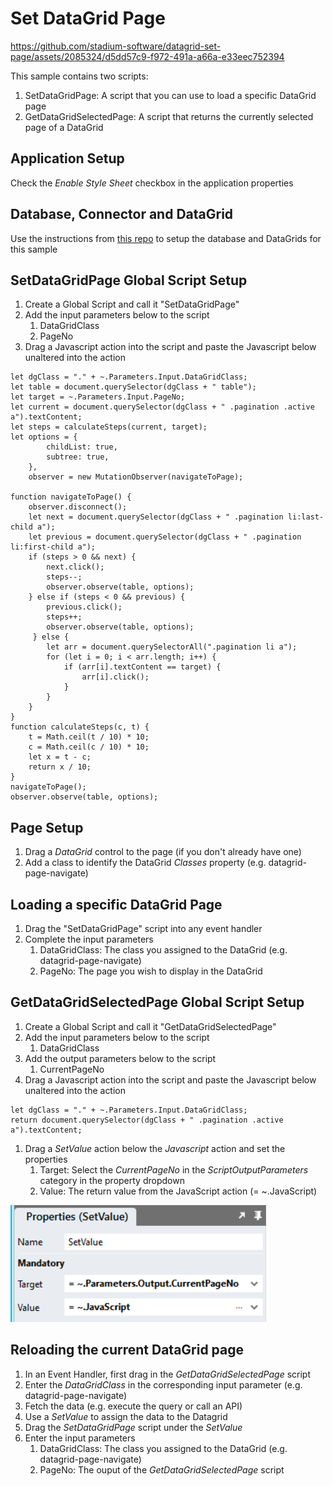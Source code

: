 # Set DataGrid Page

https://github.com/stadium-software/datagrid-set-page/assets/2085324/d5dd57c9-f972-491a-a66a-e33eec752394

This sample contains two scripts: 

1. SetDataGridPage: A script that you can use to load a specific DataGrid page
2. GetDataGridSelectedPage: A script that returns the currently selected page of a DataGrid

## Application Setup
Check the *Enable Style Sheet* checkbox in the application properties

## Database, Connector and DataGrid

Use the instructions from [this repo](https://github.com/stadium-software/samples-database) to setup the database and DataGrids for this sample

## SetDataGridPage Global Script Setup

1. Create a Global Script and call it "SetDataGridPage"
2. Add the input parameters below to the script
   1. DataGridClass
   2. PageNo
3. Drag a Javascript action into the script and paste the Javascript below unaltered into the action
```
let dgClass = "." + ~.Parameters.Input.DataGridClass;
let table = document.querySelector(dgClass + " table");
let target = ~.Parameters.Input.PageNo;
let current = document.querySelector(dgClass + " .pagination .active a").textContent;
let steps = calculateSteps(current, target);
let options = {
        childList: true,
        subtree: true,
    },
    observer = new MutationObserver(navigateToPage);

function navigateToPage() {
    observer.disconnect();
    let next = document.querySelector(dgClass + " .pagination li:last-child a");
    let previous = document.querySelector(dgClass + " .pagination li:first-child a");
    if (steps > 0 && next) {
        next.click();
        steps--;
        observer.observe(table, options);
    } else if (steps < 0 && previous) {
        previous.click();
        steps++;
        observer.observe(table, options);
     } else {
        let arr = document.querySelectorAll(".pagination li a");
        for (let i = 0; i < arr.length; i++) {
            if (arr[i].textContent == target) {
                arr[i].click();
            }
        }
    }
}
function calculateSteps(c, t) {
    t = Math.ceil(t / 10) * 10;
    c = Math.ceil(c / 10) * 10;
    let x = t - c;
    return x / 10;
}
navigateToPage();
observer.observe(table, options);
```

## Page Setup

1. Drag a *DataGrid* control to the page (if you don't already have one)
2. Add a class to identify the DataGrid *Classes* property (e.g. datagrid-page-navigate)

## Loading a specific DataGrid Page

1. Drag the "SetDataGridPage" script into any event handler
2. Complete the input parameters
   1. DataGridClass: The class you assigned to the DataGrid (e.g. datagrid-page-navigate)
   2. PageNo: The page you wish to display in the DataGrid

## GetDataGridSelectedPage Global Script Setup

1. Create a Global Script and call it "GetDataGridSelectedPage"
2. Add the input parameters below to the script
   1. DataGridClass
3. Add the output parameters below to the script
   1. CurrentPageNo
4. Drag a Javascript action into the script and paste the Javascript below unaltered into the action
```
let dgClass = "." + ~.Parameters.Input.DataGridClass;
return document.querySelector(dgClass + " .pagination .active a").textContent;
```
1. Drag a *SetValue* action below the *Javascript* action and set the properties
   1. Target: Select the *CurrentPageNo* in the *ScriptOutputParameters* category in the property dropdown
   2. Value: The return value from the JavaScript action (= ~.JavaScript)

![](images/GetDataGridSelectedPageSetValue.png)

## Reloading the current DataGrid page

1. In an Event Handler, first drag in the *GetDataGridSelectedPage* script
2. Enter the *DataGridClass* in the corresponding input parameter (e.g. datagrid-page-navigate)
3. Fetch the data (e.g. execute the query or call an API)
4. Use a *SetValue* to assign the data to the Datagrid
5. Drag the *SetDataGridPage* script under the *SetValue*
6. Enter the input parameters
   1. DataGridClass: The class you assigned to the DataGrid (e.g. datagrid-page-navigate)
   2. PageNo: The ouput of the *GetDataGridSelectedPage* script
